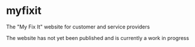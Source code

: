# myfixit
The "My Fix It" website for customer and service providers

The website has not yet been published and is currently a work in progress
